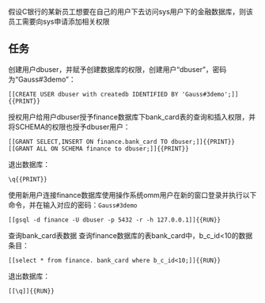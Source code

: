 假设C银行的某新员工想要在自己的用户下去访问sys用户下的金融数据库，则该员工需要向sys申请添加相关权限


## 任务

创建用户dbuser，并赋予创建数据库的权限，创建用户“dbuser”，密码为“Gauss#3demo”：

`[[CREATE USER dbuser with createdb IDENTIFIED BY 'Gauss#3demo';]]{{PRINT}}`

授权用户给用户dbuser授予finance数据库下bank_card表的查询和插入权限，并将SCHEMA的权限也授予dbuser用户：

`[[GRANT SELECT,INSERT ON finance.bank_card TO dbuser;]]{{PRINT}}`
`[[GRANT ALL ON SCHEMA finance to dbuser;]]{{PRINT}}`

退出数据库：

`\q{{PRINT}}`

使用新用户连接finance数据库使用操作系统omm用户在新的窗口登录并执行以下命令，并在输入对应的密码：`Gauss#3demo`

`[[gsql -d finance -U dbuser -p 5432 -r -h 127.0.0.1]]{{RUN}}`

查询bank_card表数据 查询finance数据库的表bank_card中，b_c_id<10的数据条目：

`[[select * from finance. bank_card where b_c_id<10;]]{{RUN}}`

退出数据库：

`[[\q]]{{RUN}}`


